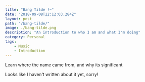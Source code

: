 ```yaml
---
title: "Bang Tilde !~"
date: "2018-09-08T22:12:03.284Z"
layout: post
path: "/bang-tilde/"
image: ./bang-tilde.png
description: "An introduction to who I am and what I'm doing"
category: Personal
tags:
    - Music
    - Introduction
---
```


Learn where the name came from, and why its significant
<!--more-->
Looks like I haven't written about it yet, sorry!